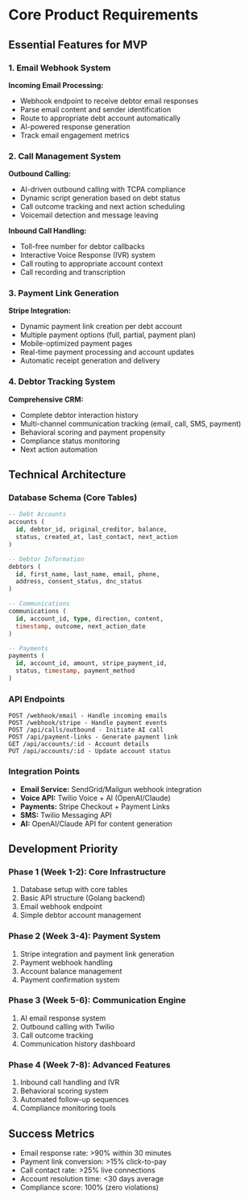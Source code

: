 # Core Product Requirements

## Essential Features for MVP

### 1. Email Webhook System
**Incoming Email Processing:**
- Webhook endpoint to receive debtor email responses
- Parse email content and sender identification
- Route to appropriate debt account automatically
- AI-powered response generation
- Track email engagement metrics

### 2. Call Management System
**Outbound Calling:**
- AI-driven outbound calling with TCPA compliance
- Dynamic script generation based on debt status
- Call outcome tracking and next action scheduling
- Voicemail detection and message leaving

**Inbound Call Handling:**
- Toll-free number for debtor callbacks
- Interactive Voice Response (IVR) system
- Call routing to appropriate account context
- Call recording and transcription

### 3. Payment Link Generation
**Stripe Integration:**
- Dynamic payment link creation per debt account
- Multiple payment options (full, partial, payment plan)
- Mobile-optimized payment pages
- Real-time payment processing and account updates
- Automatic receipt generation and delivery

### 4. Debtor Tracking System
**Comprehensive CRM:**
- Complete debtor interaction history
- Multi-channel communication tracking (email, call, SMS, payment)
- Behavioral scoring and payment propensity
- Compliance status monitoring
- Next action automation

## Technical Architecture

### Database Schema (Core Tables)
```sql
-- Debt Accounts
accounts (
  id, debtor_id, original_creditor, balance, 
  status, created_at, last_contact, next_action
)

-- Debtor Information  
debtors (
  id, first_name, last_name, email, phone, 
  address, consent_status, dnc_status
)

-- Communications
communications (
  id, account_id, type, direction, content,
  timestamp, outcome, next_action_date
)

-- Payments
payments (
  id, account_id, amount, stripe_payment_id,
  status, timestamp, payment_method
)
```

### API Endpoints
```
POST /webhook/email - Handle incoming emails
POST /webhook/stripe - Handle payment events
POST /api/calls/outbound - Initiate AI call
POST /api/payment-links - Generate payment link
GET /api/accounts/:id - Account details
PUT /api/accounts/:id - Update account status
```

### Integration Points
- **Email Service:** SendGrid/Mailgun webhook integration
- **Voice API:** Twilio Voice + AI (OpenAI/Claude)
- **Payments:** Stripe Checkout + Payment Links
- **SMS:** Twilio Messaging API
- **AI:** OpenAI/Claude API for content generation

## Development Priority

### Phase 1 (Week 1-2): Core Infrastructure
1. Database setup with core tables
2. Basic API structure (Golang backend)
3. Email webhook endpoint
4. Simple debtor account management

### Phase 2 (Week 3-4): Payment System
1. Stripe integration and payment link generation
2. Payment webhook handling
3. Account balance management
4. Payment confirmation system

### Phase 3 (Week 5-6): Communication Engine
1. AI email response system
2. Outbound calling with Twilio
3. Call outcome tracking
4. Communication history dashboard

### Phase 4 (Week 7-8): Advanced Features
1. Inbound call handling and IVR
2. Behavioral scoring system
3. Automated follow-up sequences
4. Compliance monitoring tools

## Success Metrics
- Email response rate: >90% within 30 minutes
- Payment link conversion: >15% click-to-pay
- Call contact rate: >25% live connections
- Account resolution time: <30 days average
- Compliance score: 100% (zero violations)